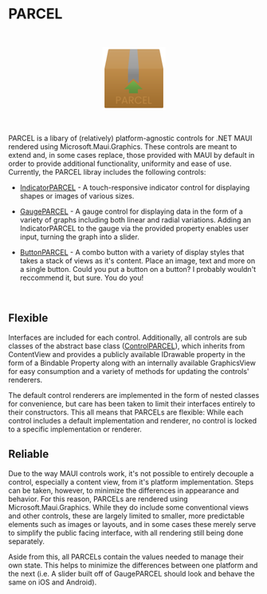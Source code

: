 # PARCEL
<br>

<p align="center"><img style="width: 25%" src="https://github.com/josh-reeves/parcel/raw/main/misc/iconography/logo_parcel_002.svg"/></p>

<br>

PARCEL is a libary of (relatively) platform-agnostic controls for .NET MAUI rendered using Microsoft.Maui.Graphics. These controls are meant to extend and, in some cases replace, those provided with MAUI by default in order to provide additional functionality, uniformity and ease of use. Currently, the PARCEL libray includes the following controls:
- [IndicatorPARCEL](https://github.com/josh-reeves/parcel/blob/main/SOURCE/PARCEL/Controls/IndicatorPARCEL.cs) - A touch-responsive indicator control for displaying shapes or images of various sizes.

- [GaugePARCEL](https://github.com/josh-reeves/parcel/blob/main/SOURCE/PARCEL/Controls/GaugePARCEL.cs) - A gauge control for displaying data in the form of a variety of graphs including both linear and radial variations. Adding an IndicatorPARCEL to the gauge via the provided property enables user input, turning the graph into a slider.

- [ButtonPARCEL](https://github.com/josh-reeves/parcel/blob/main/SOURCE/PARCEL/Controls/ButtonPARCEL.cs) - A combo button with a variety of display styles that takes a stack of views as it's content. Place an image, text and more on a single button. Could you put a button on a button? I probably wouldn't reccommend it, but sure. You do you!

<br>

## Flexible
Interfaces are included for each control. Additionally, all controls are sub classes of the abstract base class ([ControlPARCEL](https://github.com/josh-reeves/parcel/blob/main/SOURCE/PARCEL/Controls/ControlPARCEL.cs)), which inherits from ContentView and provides a publicly available IDrawable property in the form of a Bindable Property along with an internally available GraphicsView for easy consumption and a variety of methods for updating the controls' renderers. 

The default control renderers are implemented in the form of nested classes for convenience, but care has been taken to limit their interfaces entirely to their constructors. This all means that PARCELs are flexible: While each control includes a default implementation and renderer, no control is locked to a specific implementation or renderer.

## Reliable
Due to the way MAUI controls work, it's not possible to entirely decouple a control, especially a content view, from it's platform implementation. Steps can be taken, however, to minimize the differences in appearance and behavior. For this reason, PARCELs are rendered using Microsoft.Maui.Graphics. While they do include some conventional views and other controls, these are largely limited to smaller, more predictable elements such as images or layouts, and in some cases these merely serve to simplify the public facing interface, with all rendering still being done separately.

Aside from this, all PARCELs contain the values needed to manage their own state. This helps to minimize the differences between one platform and the next (i.e. A slider built off of GaugePARCEL should look and behave the same on iOS and Android).